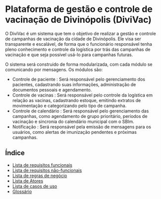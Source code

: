 # Plataforma de gestão e controle de vacinação  de Divinópolis (DiviVac)
<!-- ---------------------------------------------------------------------------------- -->

O DiviVac é um sistema que tem o objetivo de realizar a gestão e controle de campanhas de vacinação da cidade de Divinópolis.
Ele visa ser transparente e escalável, de forma que o funcionário responsável tenha pleno conhecimento e controle da logística por trás das campanhas de vacinação e que seja possível usá-lo para campanhas futuras.

O sistema será construido de forma modularizada, com cada módulo se comunicando por mensagens. Os módulos são:

- Controle de paciente : Será responsável pelo gerenciamento dos pacientes, cadastrando suas informações, administração de documentos pessoais e agendamento.
- Controle de vacinas : Será responsável pelo controle da logística em relação as vacinas, cadastrando estoque, emitindo extratos de movimentação e categorizando pelo tipo de campanha.
- Controle de calendário : Será responsável pelo gerenciamento das campanhas, como agendamento de grupo prioritário, períodos de vacinação e sincronia do calendário municipal com o SBIm.
- Notificação : Será responsável pela emissão de mensagens para os usuários, como alertas de imunização pendentes e próximas campanhas.


## Índice
- [Lista de requisitos funcionais](./funcionais.md)
- [Lista de requisitos não-funcionais](./naofuncionais.md)
- [Lista de regras de negócio](./regrasnegocios.md)
- [Lista de Atores](./atores.md)
- [Lista de casos de uso](./casosdeuso.md)
- [Glossário](./glossario.md)
